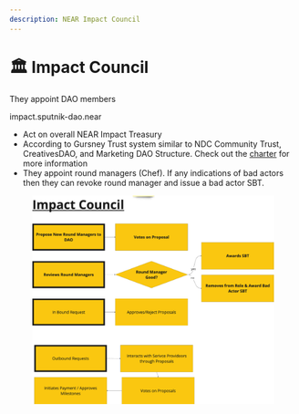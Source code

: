 ```yaml
---
description: NEAR Impact Council
---
```


# 🏛 Impact Council

They appoint DAO members

impact.sputnik-dao.near

* Act on overall NEAR Impact Treasury
* According to Gursney Trust system similar to NDC Community Trust, CreativesDAO, and Marketing DAO Structure. Check out the [charter](https://nearefi.org/charter) for more information
* They appoint round managers (Chef). If any indications of bad actors then they can revoke round manager and issue a bad actor SBT.&#x20;



<figure><img src="../../.gitbook/assets/image (10).png" alt=""><figcaption></figcaption></figure>
